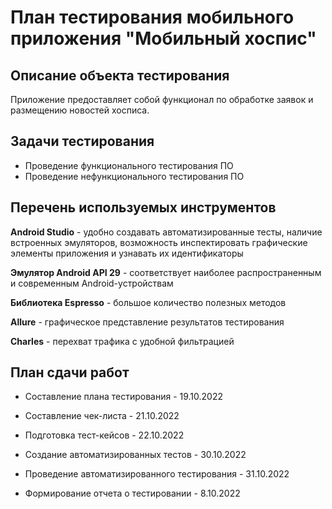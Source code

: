 # **План тестирования мобильного приложения "Мобильный хоспис"**


## **Описание объекта тестирования**

Приложение предоставляет собой функционал по обработке заявок и размещению новостей хосписа.

## **Задачи тестирования**

- Проведение функционального тестирования ПО
- Проведение нефункционального тестирования ПО


## **Перечень используемых инструментов**

**Android Studio** - удобно создавать автоматизированные тесты, наличие встроенных эмуляторов, возможность инспектировать графические элементы приложения и узнавать их идентификаторы

**Эмулятор Android API 29** - соответствует наиболее распространенным и современным Android-устройствам

**Библиотека Espresso** - большое количество полезных методов

**Allure** - графическое представление результатов тестирования

**Charles** - перехват трафика с удобной фильтрацией


## **План сдачи работ**

- Составление плана тестирования - 19.10.2022

- Составление чек-листа - 21.10.2022

- Подготовка тест-кейсов - 22.10.2022

- Создание автоматизированных тестов - 30.10.2022

- Проведение автоматизированного тестирования - 31.10.2022

- Формирование отчета о тестировании - 8.10.2022
